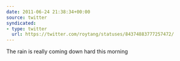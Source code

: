 ```yaml
---
date: 2011-06-24 21:38:34+00:00
source: twitter
syndicated:
- type: twitter
  url: https://twitter.com/roytang/statuses/84374883777257472/
---
```


The rain is really coming down hard this morning